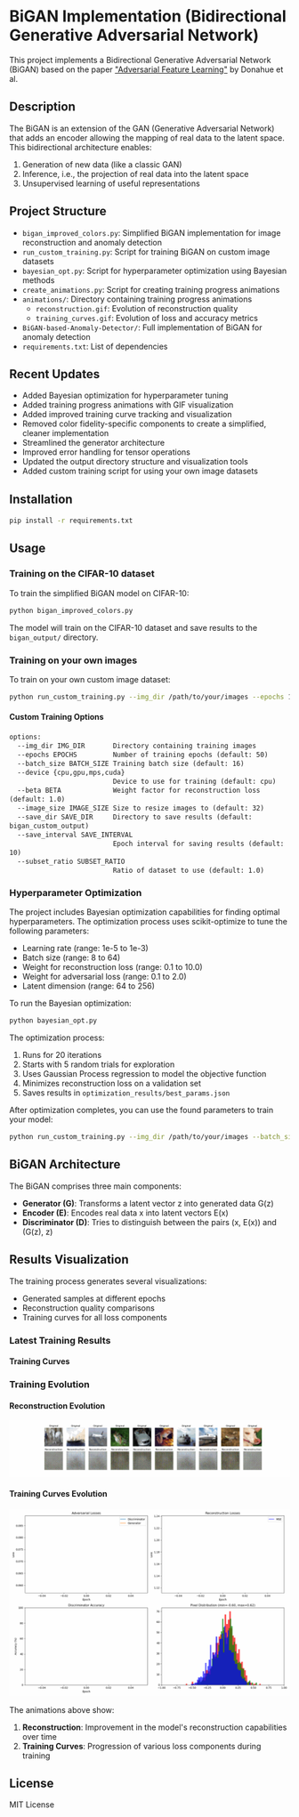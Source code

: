# BiGAN Implementation (Bidirectional Generative Adversarial Network)

This project implements a Bidirectional Generative Adversarial Network (BiGAN) based on the paper ["Adversarial Feature Learning"](https://arxiv.org/abs/1605.09782) by Donahue et al.

## Description

The BiGAN is an extension of the GAN (Generative Adversarial Network) that adds an encoder allowing the mapping of real data to the latent space. This bidirectional architecture enables:

1. Generation of new data (like a classic GAN)
2. Inference, i.e., the projection of real data into the latent space
3. Unsupervised learning of useful representations

## Project Structure

- `bigan_improved_colors.py`: Simplified BiGAN implementation for image reconstruction and anomaly detection
- `run_custom_training.py`: Script for training BiGAN on custom image datasets
- `bayesian_opt.py`: Script for hyperparameter optimization using Bayesian methods
- `create_animations.py`: Script for creating training progress animations
- `animations/`: Directory containing training progress animations
  - `reconstruction.gif`: Evolution of reconstruction quality
  - `training_curves.gif`: Evolution of loss and accuracy metrics
- `BiGAN-based-Anomaly-Detector/`: Full implementation of BiGAN for anomaly detection
- `requirements.txt`: List of dependencies

## Recent Updates

- Added Bayesian optimization for hyperparameter tuning
- Added training progress animations with GIF visualization
- Added improved training curve tracking and visualization
- Removed color fidelity-specific components to create a simplified, cleaner implementation
- Streamlined the generator architecture
- Improved error handling for tensor operations
- Updated the output directory structure and visualization tools
- Added custom training script for using your own image datasets

## Installation

```bash
pip install -r requirements.txt
```

## Usage

### Training on the CIFAR-10 dataset

To train the simplified BiGAN model on CIFAR-10:

```bash
python bigan_improved_colors.py
```

The model will train on the CIFAR-10 dataset and save results to the `bigan_output/` directory.

### Training on your own images

To train on your own custom image dataset:

```bash
python run_custom_training.py --img_dir /path/to/your/images --epochs 100 --batch_size 64 --device mps
```

#### Custom Training Options

```
options:
  --img_dir IMG_DIR       Directory containing training images
  --epochs EPOCHS         Number of training epochs (default: 50)
  --batch_size BATCH_SIZE Training batch size (default: 16)
  --device {cpu,gpu,mps,cuda}
                          Device to use for training (default: cpu)
  --beta BETA             Weight factor for reconstruction loss (default: 1.0)
  --image_size IMAGE_SIZE Size to resize images to (default: 32)
  --save_dir SAVE_DIR     Directory to save results (default: bigan_custom_output)
  --save_interval SAVE_INTERVAL
                          Epoch interval for saving results (default: 10)
  --subset_ratio SUBSET_RATIO
                          Ratio of dataset to use (default: 1.0)
```

### Hyperparameter Optimization

The project includes Bayesian optimization capabilities for finding optimal hyperparameters. The optimization process uses scikit-optimize to tune the following parameters:

- Learning rate (range: 1e-5 to 1e-3)
- Batch size (range: 8 to 64)
- Weight for reconstruction loss (range: 0.1 to 10.0)
- Weight for adversarial loss (range: 0.1 to 2.0)
- Latent dimension (range: 64 to 256)

To run the Bayesian optimization:

```bash
python bayesian_opt.py
```

The optimization process:
1. Runs for 20 iterations
2. Starts with 5 random trials for exploration
3. Uses Gaussian Process regression to model the objective function
4. Minimizes reconstruction loss on a validation set
5. Saves results in `optimization_results/best_params.json`

After optimization completes, you can use the found parameters to train your model:

```bash
python run_custom_training.py --img_dir /path/to/your/images --batch_size BEST_BATCH_SIZE --beta BEST_RECON_WEIGHT
```

## BiGAN Architecture

The BiGAN comprises three main components:
- **Generator (G)**: Transforms a latent vector z into generated data G(z)
- **Encoder (E)**: Encodes real data x into latent vectors E(x)
- **Discriminator (D)**: Tries to distinguish between the pairs (x, E(x)) and (G(z), z)

## Results Visualization

The training process generates several visualizations:
- Generated samples at different epochs
- Reconstruction quality comparisons
- Training curves for all loss components

### Latest Training Results

#### Training Curves

### Training Evolution

#### Reconstruction Evolution
<p align="center">
  <img src="animations/reconstruction.gif" alt="Reconstruction Evolution">
</p>

#### Training Curves Evolution
<p align="center">
  <img src="animations/training_curves.gif" alt="Training Curves Evolution">
</p>

The animations above show:
1. **Reconstruction**: Improvement in the model's reconstruction capabilities over time
2. **Training Curves**: Progression of various loss components during training

## License

MIT License 